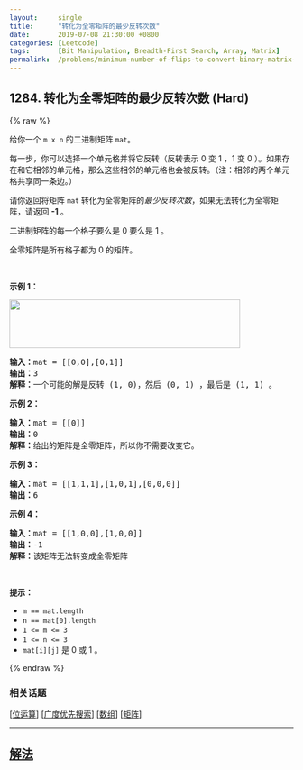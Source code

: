 ```yaml
---
layout:     single
title:      "转化为全零矩阵的最少反转次数"
date:       2019-07-08 21:30:00 +0800
categories: [Leetcode]
tags:       [Bit Manipulation, Breadth-First Search, Array, Matrix]
permalink:  /problems/minimum-number-of-flips-to-convert-binary-matrix-to-zero-matrix/
---
```


## 1284. 转化为全零矩阵的最少反转次数 (Hard)

{% raw %}

<p>给你一个&nbsp;<code>m x n</code>&nbsp;的二进制矩阵&nbsp;<code>mat</code>。</p>

<p>每一步，你可以选择一个单元格并将它反转（反转表示 0 变 1 ，1 变 0 ）。如果存在和它相邻的单元格，那么这些相邻的单元格也会被反转。（注：相邻的两个单元格共享同一条边。）</p>

<p>请你返回将矩阵&nbsp;<code>mat</code> 转化为全零矩阵的<em>最少反转次数</em>，如果无法转化为全零矩阵，请返回&nbsp;<strong>-1</strong>&nbsp;。</p>

<p>二进制矩阵的每一个格子要么是 0 要么是 1 。</p>

<p>全零矩阵是所有格子都为 0 的矩阵。</p>

<p>&nbsp;</p>

<p><strong>示例&nbsp;1：</strong></p>

<p><img alt="" src="https://assets.leetcode-cn.com/aliyun-lc-upload/uploads/2019/12/13/matrix.png" style="height: 86px; width: 409px;"></p>

<pre><strong>输入：</strong>mat = [[0,0],[0,1]]
<strong>输出：</strong>3
<strong>解释：</strong>一个可能的解是反转 (1, 0)，然后 (0, 1) ，最后是 (1, 1) 。
</pre>

<p><strong>示例 2：</strong></p>

<pre><strong>输入：</strong>mat = [[0]]
<strong>输出：</strong>0
<strong>解释：</strong>给出的矩阵是全零矩阵，所以你不需要改变它。
</pre>

<p><strong>示例 3：</strong></p>

<pre><strong>输入：</strong>mat = [[1,1,1],[1,0,1],[0,0,0]]
<strong>输出：</strong>6
</pre>

<p><strong>示例 4：</strong></p>

<pre><strong>输入：</strong>mat = [[1,0,0],[1,0,0]]
<strong>输出：</strong>-1
<strong>解释：</strong>该矩阵无法转变成全零矩阵
</pre>

<p>&nbsp;</p>

<p><strong>提示：</strong></p>

<ul>
	<li><code>m ==&nbsp;mat.length</code></li>
	<li><code>n ==&nbsp;mat[0].length</code></li>
	<li><code>1 &lt;= m&nbsp;&lt;= 3</code></li>
	<li><code>1 &lt;= n&nbsp;&lt;= 3</code></li>
	<li><code>mat[i][j]</code>&nbsp;是 0 或 1 。</li>
</ul>

{% endraw %}

### 相关话题
  [[位运算](https://github.com/awesee/leetcode/tree/main/tag/bit-manipulation/README.md)]
  [[广度优先搜索](https://github.com/awesee/leetcode/tree/main/tag/breadth-first-search/README.md)]
  [[数组](https://github.com/awesee/leetcode/tree/main/tag/array/README.md)]
  [[矩阵](https://github.com/awesee/leetcode/tree/main/tag/matrix/README.md)]

---

## [解法](https://github.com/awesee/leetcode/tree/main/problems/minimum-number-of-flips-to-convert-binary-matrix-to-zero-matrix)
